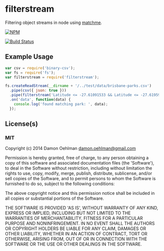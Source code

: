 # filterstream

Filtering object streams in node using
[matchme](https://github.com/DamonOehlman/matchme).


[![NPM](https://nodei.co/npm/filterstream.png)](https://nodei.co/npm/filterstream/)

[![Build Status](https://img.shields.io/travis/DamonOehlman/filterstream.svg?branch=master)](https://travis-ci.org/DamonOehlman/filterstream) 

## Example Usage

```js
var csv = require('binary-csv');
var fs = require('fs');
var filterstream = require('filterstream');

fs.createReadStream(__dirname + '/../test/data/brisbane-parks.csv')
  .pipe(csv({ json: true }))
  .pipe(filterstream('Latitude <= -27.61091533 && Latitude <= -27.6195995'))
  .on('data', function(data) {
    console.log('found matching park: ', data);
  });
```

## License(s)

### MIT

Copyright (c) 2014 Damon Oehlman <damon.oehlman@gmail.com>

Permission is hereby granted, free of charge, to any person obtaining
a copy of this software and associated documentation files (the
'Software'), to deal in the Software without restriction, including
without limitation the rights to use, copy, modify, merge, publish,
distribute, sublicense, and/or sell copies of the Software, and to
permit persons to whom the Software is furnished to do so, subject to
the following conditions:

The above copyright notice and this permission notice shall be
included in all copies or substantial portions of the Software.

THE SOFTWARE IS PROVIDED 'AS IS', WITHOUT WARRANTY OF ANY KIND,
EXPRESS OR IMPLIED, INCLUDING BUT NOT LIMITED TO THE WARRANTIES OF
MERCHANTABILITY, FITNESS FOR A PARTICULAR PURPOSE AND NONINFRINGEMENT.
IN NO EVENT SHALL THE AUTHORS OR COPYRIGHT HOLDERS BE LIABLE FOR ANY
CLAIM, DAMAGES OR OTHER LIABILITY, WHETHER IN AN ACTION OF CONTRACT,
TORT OR OTHERWISE, ARISING FROM, OUT OF OR IN CONNECTION WITH THE
SOFTWARE OR THE USE OR OTHER DEALINGS IN THE SOFTWARE.
